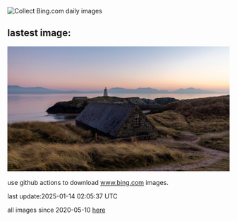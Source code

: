 ![Collect Bing.com daily images](https://github.com/counter2015/bing-daily-images/workflows/Collect%20Bing.com%20daily%20images/badge.svg)
## lastest image:
![](images/img.jpg)

use github actions to download www.bing.com images.

last update:2025-01-14 02:05:37 UTC

all images since 2020-05-10 [here](https://github.com/counter2015/bing-daily-images/tree/master/images) 
